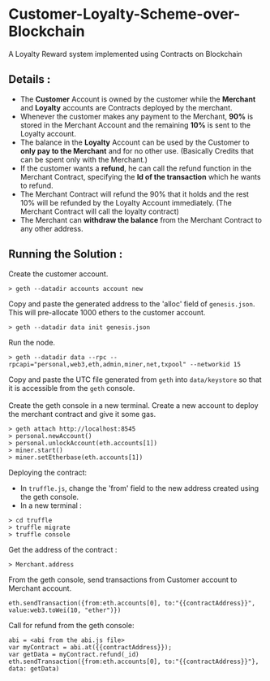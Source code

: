 # Customer-Loyalty-Scheme-over-Blockchain
A Loyalty Reward system implemented using Contracts on Blockchain

## Details :
* The **Customer** Account is owned by the customer while the **Merchant** and **Loyalty** accounts are Contracts deployed by the merchant.
* Whenever the customer makes any payment to the Merchant, **90%** is stored in the Merchant Account and the remaining **10%** is sent to the Loyalty account.
* The balance in the **Loyalty** Account can be used by the Customer to **only pay to the Merchant** and for no other use. (Basically Credits that can be spent only with the Merchant.)
* If the customer wants a **refund**, he can call the refund function in the Merchant Contract, specifying the **Id of the transaction** which he wants to refund.
* The Merchant Contract will refund the 90% that it holds and the rest 10% will be refunded by the Loyalty Account immediately. (The Merchant Contract will call the loyalty contract)
* The Merchant can **withdraw the balance** from the Merchant Contract to any other address.

## Running the Solution :
Create the customer account.
```
> geth --datadir accounts account new
```
Copy and paste the generated address to the 'alloc' field of `genesis.json`. This will pre-allocate 1000 ethers to the customer account.
```
> geth --datadir data init genesis.json
```
Run the node.
```
> geth --datadir data --rpc --rpcapi="personal,web3,eth,admin,miner,net,txpool" --networkid 15
```
Copy and paste the UTC file generated from `geth` into `data/keystore` so that it is accessible from the `geth` console.\
\
Create the geth console in a new terminal.
Create a new account to deploy the merchant contract and give it some gas.
```
> geth attach http://localhost:8545
> personal.newAccount()                   
> personal.unlockAccount(eth.accounts[1])
> miner.start()
> miner.setEtherbase(eth.accounts[1])     
```
Deploying the contract:
* In `truffle.js`, change the 'from' field to the new address created using the geth console.
* In a new terminal :
```
> cd truffle
> truffle migrate
> truffle console
```
Get the address of the contract :
```
> Merchant.address
```
From the geth console, send transactions from Customer account to Merchant account.
```
eth.sendTransaction({from:eth.accounts[0], to:"{{contractAddress}}", value:web3.toWei(10, "ether")})
```
Call for refund from the geth console:
```
abi = <abi from the abi.js file>
var myContract = abi.at({{contractAddress}});
var getData = myContract.refund(_id)
eth.sendTransaction({from:eth.accounts[0], to:"{{contractAddress}}"}, data: getData)
```

